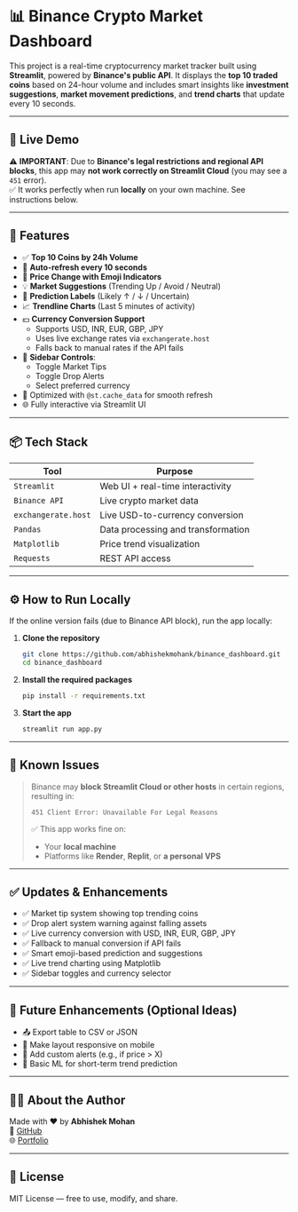 # 📊 Binance Crypto Market Dashboard

This project is a real-time cryptocurrency market tracker built using **Streamlit**, powered by **Binance's public API**. It displays the **top 10 traded coins** based on 24-hour volume and includes smart insights like **investment suggestions**, **market movement predictions**, and **trend charts** that update every 10 seconds.

---

## 🚀 Live Demo

⚠️ **IMPORTANT**: Due to **Binance's legal restrictions and regional API blocks**, this app may **not work correctly on Streamlit Cloud** (you may see a `451` error).  
✅ It works perfectly when run **locally** on your own machine. See instructions below.

---

## 🧠 Features

- ✅ **Top 10 Coins by 24h Volume**
- 🔄 **Auto-refresh every 10 seconds**
- 🔺 **Price Change with Emoji Indicators**
- 💡 **Market Suggestions** (Trending Up / Avoid / Neutral)
- 🔮 **Prediction Labels** (Likely ↑ / ↓ / Uncertain)
- 📈 **Trendline Charts** (Last 5 minutes of activity)
- 💵 **Currency Conversion Support**
  - Supports USD, INR, EUR, GBP, JPY
  - Uses live exchange rates via `exchangerate.host`
  - Falls back to manual rates if the API fails
- 🧭 **Sidebar Controls**:
  - Toggle Market Tips
  - Toggle Drop Alerts
  - Select preferred currency
- 🧠 Optimized with `@st.cache_data` for smooth refresh
- 🌐 Fully interactive via Streamlit UI

---

## 📦 Tech Stack

| Tool               | Purpose                            |
|--------------------|------------------------------------|
| `Streamlit`        | Web UI + real-time interactivity   |
| `Binance API`      | Live crypto market data            |
| `exchangerate.host`| Live USD-to-currency conversion    |
| `Pandas`           | Data processing and transformation |
| `Matplotlib`       | Price trend visualization          |
| `Requests`         | REST API access                    |

---

## ⚙️ How to Run Locally

If the online version fails (due to Binance API block), run the app locally:

1. **Clone the repository**
   ```bash
   git clone https://github.com/abhishekmohank/binance_dashboard.git
   cd binance_dashboard
   ```

2. **Install the required packages**
   ```bash
   pip install -r requirements.txt
   ```

3. **Start the app**
   ```bash
   streamlit run app.py
   ```

---

## 🛑 Known Issues

> Binance may **block Streamlit Cloud or other hosts** in certain regions, resulting in:
> ```
> 451 Client Error: Unavailable For Legal Reasons
> ```
> ✅ This app works fine on:
> - Your **local machine**
> - Platforms like **Render**, **Replit**, or **a personal VPS**

---

## ✅ Updates & Enhancements

- ✅ Market tip system showing top trending coins
- ✅ Drop alert system warning against falling assets
- ✅ Live currency conversion with USD, INR, EUR, GBP, JPY
- ✅ Fallback to manual conversion if API fails
- ✅ Smart emoji-based prediction and suggestions
- ✅ Live trend charting using Matplotlib
- ✅ Sidebar toggles and currency selector

---

## 🧪 Future Enhancements (Optional Ideas)

- 📤 Export table to CSV or JSON
- 📱 Make layout responsive on mobile
- 🔔 Add custom alerts (e.g., if price > X)
- 🧠 Basic ML for short-term trend prediction

---

## 🙋‍♂️ About the Author

Made with ❤️ by **Abhishek Mohan**  
🔗 [GitHub](https://github.com/abhishekmohank)  
🌐 [Portfolio](https://abhishek-amk.vercel.app)

---

## 📜 License

MIT License — free to use, modify, and share.
